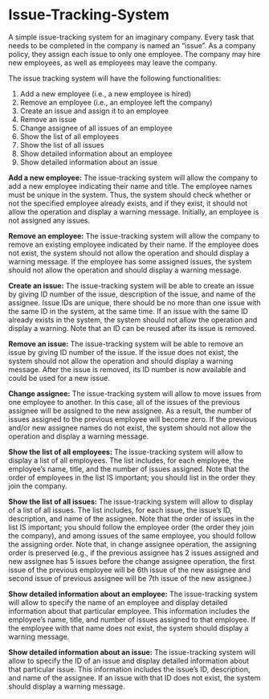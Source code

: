 # Issue-Tracking-System
A simple issue-tracking system for an imaginary company.
Every task that needs to be completed in the company is named an “issue”. As a company policy, they
assign each issue to only one employee. The company may hire new employees, as well as employees may
leave the company. 

The issue tracking system will have the following functionalities:

1. Add a new employee (i.e., a new employee is hired)
2. Remove an employee (i.e., an employee left the company)
3. Create an issue and assign it to an employee
4. Remove an issue
5. Change assignee of all issues of an employee
6. Show the list of all employees
7. Show the list of all issues
8. Show detailed information about an employee
9. Show detailed information about an issue

__Add a new employee:__ The issue-tracking system will allow the company to add a new employee
indicating their name and title. The employee names must be unique in the system. Thus, the system
should check whether or not the specified employee already exists, and if they exist, it should not allow
the operation and display a warning message. Initially, an employee is not assigned any issues.

__Remove an employee:__ The issue-tracking system will allow the company to remove an existing
employee indicated by their name. If the employee does not exist, the system should not allow the
operation and should display a warning message. If the employee has some assigned issues, the system
should not allow the operation and should display a warning message.

__Create an issue:__ The issue-tracking system will be able to create an issue by giving ID number of the
issue, description of the issue, and name of the assignee. Issue IDs are unique, there should be no more
than one issue with the same ID in the system, at the same time. If an issue with the same ID already
exists in the system, the system should not allow the operation and display a warning. Note that an ID
can be reused after its issue is removed.

__Remove an issue:__ The issue-tracking system will be able to remove an issue by giving ID number
of the issue. If the issue does not exist, the system should not allow the operation and should display
a warning message. After the issue is removed, its ID number is now available and could be used for a
new issue.

__Change assignee:__ The issue-tracking system will allow to move issues from one employee to another.
In this case, all of the issues of the previous assignee will be assigned to the new assignee. As a result,
the number of issues assigned to the previous employee will become zero. If the previous and/or new
assignee names do not exist, the system should not allow the operation and display a warning message.

__Show the list of all employees:__ The issue-tracking system will allow to display a list of all employees.
The list includes, for each employee, the employee’s name, title, and the number of issues assigned. Note
that the order of employees in the list IS important; you should list in the order they join the company.

__Show the list of all issues:__ The issue-tracking system will allow to display of a list of all issues.
The list includes, for each issue, the issue’s ID, description, and name of the assignee. Note that the
order of issues in the list IS important; you should follow the employee order (the order they join the
company), and among issues of the same employee, you should follow the assigning order. Note that,
in change assignee operation, the assigning order is preserved (e.g., if the previous assignee has 2 issues
assigned and new assignee has 5 issues before the change assignee operation, the first issue of the previous
employee will be 6th issue of the new assignee and second issue of previous assignee will be 7th issue of
the new assignee.)

__Show detailed information about an employee:__ The issue-tracking system will allow to specify the
name of an employee and display detailed information about that particular employee. This information
includes the employee’s name, title, and number of issues assigned to that employee. If the employee
with that name does not exist, the system should display a warning message.

__Show detailed information about an issue:__ The issue-tracking system will allow to specify the ID
of an issue and display detailed information about that particular issue. This information includes the
issue’s ID, description, and name of the assignee. If an issue with that ID does not exist, the system
should display a warning message.
